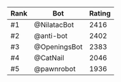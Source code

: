 Rank|Bot|Rating
---|---|---
#1|@NilatacBot|2416
#2|@anti-bot|2402
#3|@OpeningsBot|2383
#4|@CatNail|2046
#5|@pawnrobot|1936
